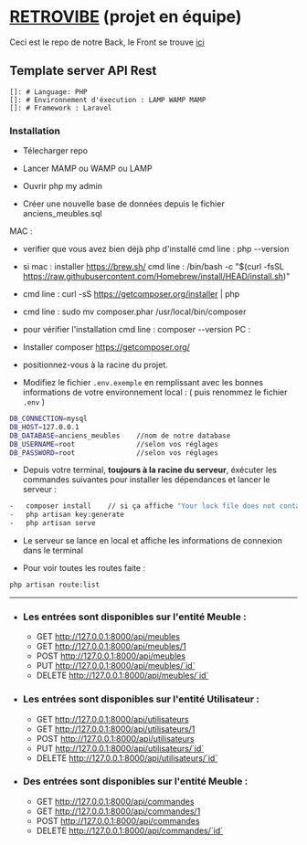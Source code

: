 # [RETROVIBE](https://retrovibes.herokuapp.com/home) (projet en équipe)

Ceci est le repo de notre Back, le Front se trouve [ici](https://github.com/adatechschool/projet_collectif_vente_de_meubles-front-team_retrovibe)

## Template server API Rest

    []: # Language: PHP
    []: # Environnement d'éxecution : LAMP WAMP MAMP
    []: # Framework : Laravel

### Installation

-   Télecharger repo

-   Lancer MAMP ou WAMP ou LAMP

-   Ouvrir php my admin

-   Créer une nouvelle base de données depuis le fichier anciens_meubles.sql

MAC :

-   verifier que vous avez bien déjà php d'installé cmd line : php --version
-   si mac : installer https://brew.sh/ cmd line : /bin/bash -c "$(curl -fsSL https://raw.githubusercontent.com/Homebrew/install/HEAD/install.sh)"
-   cmd line : curl -sS https://getcomposer.org/installer | php
-   cmd line : sudo mv composer.phar /usr/local/bin/composer
-   pour vérifier l'installation cmd line : composer --version
    PC :
-   Installer composer https://getcomposer.org/

-   positionnez-vous à la racine du projet.

-   Modifiez le fichier `.env.exemple` en remplissant avec les bonnes informations de votre environnement local :
    ( puis renommez le fichier `.env` )

```bash
DB_CONNECTION=mysql
DB_HOST=127.0.0.1
DB_DATABASE=anciens_meubles    //nom de notre database
DB_USERNAME=root               //selon vos réglages
DB_PASSWORD=root               //selon vos réglages
```

-   Depuis votre terminal, **toujours à la racine du serveur**, éxécuter les commandes suivantes pour installer les dépendances et lancer le serveur :

```bash
-   composer install    // si ça affiche "Your lock file does not contain a compatible set of packages. Please run composer update." ->  composer update --ignore-platform-reqs
-   php artisan key:generate
-   php artisan serve
```

-   Le serveur se lance en local et affiche les informations de connexion dans le terminal

-   Pour voir toutes les routes faite :

```bash
php artisan route:list
```

<hr>

-   ### Les entrées sont disponibles sur l'entité Meuble :
    -   GET http://127.0.0.1:8000/api/meubles
    -   GET http://127.0.0.1:8000/api/meubles/1
    -   POST http://127.0.0.1:8000/api/meubles
    -   PUT http://127.0.0.1:8000/api/meubles/`id`
    -   DELETE http://127.0.0.1:8000/api/meubles/`id`
    
-   ### Les entrées sont disponibles sur l'entité Utilisateur :

    -   GET http://127.0.0.1:8000/api/utilisateurs
    -   GET http://127.0.0.1:8000/api/utilisateurs/1
    -   POST http://127.0.0.1:8000/api/utilisateurs
    -   PUT http://127.0.0.1:8000/api/utilisateurs/`id`
    -   DELETE http://127.0.0.1:8000/api/utilisateurs/`id`

-   ### Des entrées sont disponibles sur l'entité Meuble :
    -   GET http://127.0.0.1:8000/api/commandes
    -   GET http://127.0.0.1:8000/api/commandes/1
    -   POST http://127.0.0.1:8000/api/commandes
    -   DELETE http://127.0.0.1:8000/api/commandes/`id`

